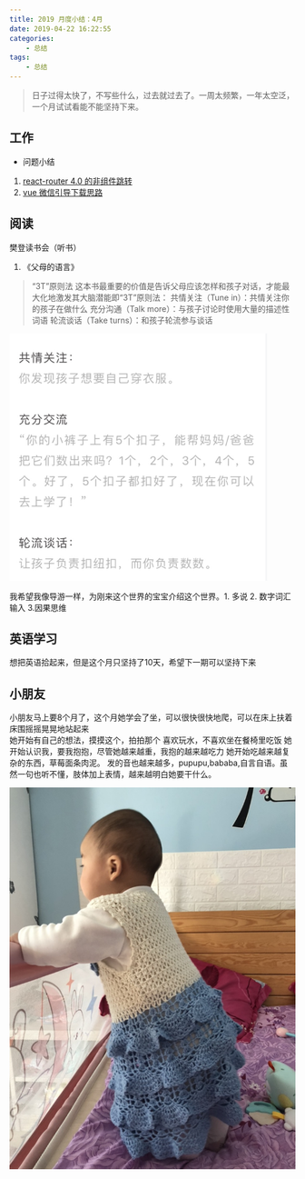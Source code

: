 ```yaml
---
title: 2019 月度小结：4月
date: 2019-04-22 16:22:55
categories: 
    - 总结
tags:
    - 总结
---
```


> 日子过得太快了，不写些什么，过去就过去了。一周太频繁，一年太空泛，一个月试试看能不能坚持下来。

## 工作
- 问题小结
1. [react-router 4.0 的非组件跳转](https://chenam.github.io/post/react-router-4-0-%E7%9A%84%E9%9D%9E%E7%BB%84%E4%BB%B6%E8%B7%B3%E8%BD%AC)
2. [vue 微信引导下载思路](https://chenam.github.io/post/vue-%E5%BE%AE%E4%BF%A1%E5%BC%95%E5%AF%BC%E4%B8%8B%E8%BD%BD%E6%80%9D%E8%B7%AF)


## 阅读

樊登读书会（听书） 
1. 《父母的语言》
> “3T”原则法
这本书最重要的价值是告诉父母应该怎样和孩子对话，才能最大化地激发其大脑潜能即“3T”原则法：
共情关注（Tune in）：共情关注你的孩子在做什么
充分沟通（Talk more）：与孩子讨论时使用大量的描述性词语
轮流谈话（Take turns）：和孩子轮流参与谈话



![图片](../images/zj1.png)

我希望我像导游一样，为刚来这个世界的宝宝介绍这个世界。1. 多说 2. 数字词汇输入 3.因果思维

## 英语学习
想把英语拾起来，但是这个月只坚持了10天，希望下一期可以坚持下来

## 小朋友

小朋友马上要8个月了，这个月她学会了坐，可以很快很快地爬，可以在床上扶着床围摇摇晃晃地站起来    
她开始有自己的想法，摸摸这个，拍拍那个
喜欢玩水，不喜欢坐在餐椅里吃饭
她开始认识我，要我抱抱，尽管她越来越重，我抱的越来越吃力
她开始吃越来越复杂的东西，草莓面条肉泥。
发的音也越来越多，pupupu,bababa,自言自语。虽然一句也听不懂，肢体加上表情，越来越明白她要干什么。

![图片](../images/han1.jpg)
